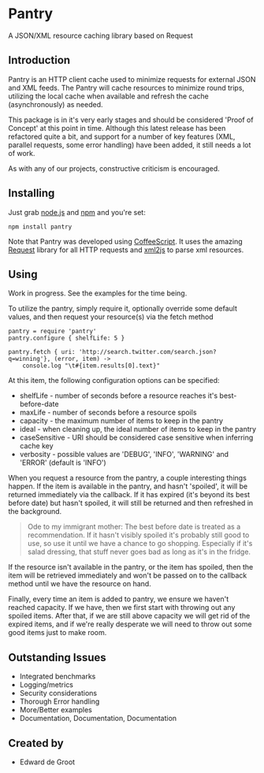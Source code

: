 # Pantry
A JSON/XML resource caching library based on Request

## Introduction

Pantry is an HTTP client cache used to minimize requests for external JSON and XML feeds.  The Pantry will cache resources to minimize round trips, utilizing the local cache when available and refresh the cache (asynchronously) as needed.

This package is in it's very early stages and should be considered 'Proof of Concept' at this point in time.  Although this latest release has been refactored quite a bit, and support for a number of key features (XML, parallel requests, some error handling) have been added, it still needs a lot of work.

As with any of our projects, constructive criticism is encouraged.

## Installing

Just grab [node.js](http://nodejs.org/#download) and [npm](http://github.com/isaacs/npm) and you're set:

	npm install pantry
	
Note that Pantry was developed using [CoffeeScript](http://coffeescript.org).  It uses the amazing [Request](https://github.com/mikeal/request) library for all HTTP requests and [xml2js](https://github.com/Leonidas-from-XIV/node-xml2js) to parse xml resources.

## Using

Work in progress.  See the examples for the time being.

To utilize the pantry, simply require it, optionally override some default values, and then request your resource(s) via the fetch method

	pantry = require 'pantry'
	pantry.configure { shelfLife: 5 }
	
	pantry.fetch { uri: 'http://search.twitter.com/search.json?q=winning'}, (error, item) ->
		console.log "\t#{item.results[0].text}"

At this item, the following configuration options can be specified:

* shelfLife - number of seconds before a resource reaches it's best-before-date
* maxLife - number of seconds before a resource spoils
* capacity - the maximum number of items to keep in the pantry
* ideal - when cleaning up, the ideal number of items to keep in the pantry
* caseSensitive - URI should be considered case sensitive when inferring cache key
* verbosity - possible values are 'DEBUG', 'INFO', 'WARNING' and 'ERROR'  (default is 'INFO')

When you request a resource from the pantry, a couple interesting things happen.  If the item is available in the pantry, and hasn't 'spoiled', it will be returned immediately via the callback.  If it has expired (it's beyond its best before date) but hasn't spoiled, it will still be returned and then refreshed in the background.

> Ode to my immigrant mother:  The best before date is treated as a recommendation.  If it hasn't visibly spoiled it's probably still good to use, so use it until we have a chance to go shopping.  Especially if it's salad dressing, that stuff never goes bad as long as it's in the fridge.

If the resource isn't available in the pantry, or the item has spoiled, then the item will be retrieved immediately and won't be passed on to the callback method until we have the resource on hand.

Finally, every time an item is added to pantry, we ensure we haven't reached capacity.  If we have, then we first start with throwing out any spoiled items.  After that, if we are still above capacity we will get rid of the expired items, and if we're really desperate we will need to throw out some good items just to make room.

## Outstanding Issues

* Integrated benchmarks
* Logging/metrics
* Security considerations
* Thorough Error handling
* More/Better examples
* Documentation, Documentation, Documentation

## Created by

* Edward de Groot
